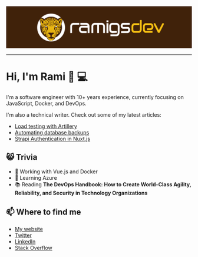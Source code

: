 #

<img src="./banner.jpg" alt="banner that says ramigsdev">

---

# Hi, I'm Rami 👋 💻

I'm a software engineer with 10+ years experience, currently focusing on
JavaScript, Docker, and DevOps.

I'm also a technical writer. Check out some of my latest articles:

* [Load testing with Artillery](https://ramigs.dev/blog/load-testing-artillery/)
* [Automating database backups](https://ramigs.dev/blog/automating-database-backups/)
* [Strapi Authentication in Nuxt.js](https://ramigs.dev/blog/strapi-authentication-in-nuxt-js/)

## 😸 Trivia

- 🔭 Working with Vue.js and Docker
- 🌱 Learning Azure
- 📚 Reading **The DevOps Handbook: How to Create World-Class Agility, Reliability, and Security in Technology Organizations**

## 📫 Where to find me
- [My website](https://ramigs.dev)
- [Twitter](https://twitter.com/ramigsDev)
- [LinkedIn](https://www.linkedin.com/in/ramigs)
- [Stack Overflow](https://stackoverflow.com/users/10485152/ramigs)
